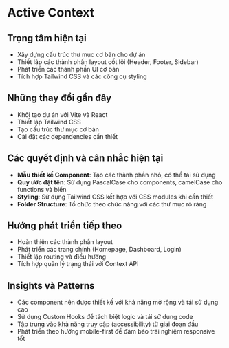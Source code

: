 # Active Context

## Trọng tâm hiện tại

- Xây dựng cấu trúc thư mục cơ bản cho dự án
- Thiết lập các thành phần layout cốt lõi (Header, Footer, Sidebar)
- Phát triển các thành phần UI cơ bản
- Tích hợp Tailwind CSS và các công cụ styling

## Những thay đổi gần đây

- Khởi tạo dự án với Vite và React
- Thiết lập Tailwind CSS
- Tạo cấu trúc thư mục cơ bản
- Cài đặt các dependencies cần thiết

## Các quyết định và cân nhắc hiện tại

- **Mẫu thiết kế Component**: Tạo các thành phần nhỏ, có thể tái sử dụng
- **Quy ước đặt tên**: Sử dụng PascalCase cho components, camelCase cho functions và biến
- **Styling**: Sử dụng Tailwind CSS kết hợp với CSS modules khi cần thiết
- **Folder Structure**: Tổ chức theo chức năng với các thư mục rõ ràng

## Hướng phát triển tiếp theo

- Hoàn thiện các thành phần layout
- Phát triển các trang chính (Homepage, Dashboard, Login)
- Thiết lập routing và điều hướng
- Tích hợp quản lý trạng thái với Context API

## Insights và Patterns

- Các component nên được thiết kế với khả năng mở rộng và tái sử dụng cao
- Sử dụng Custom Hooks để tách biệt logic và tái sử dụng code
- Tập trung vào khả năng truy cập (accessibility) từ giai đoạn đầu
- Phát triển theo hướng mobile-first để đảm bảo trải nghiệm responsive tốt
